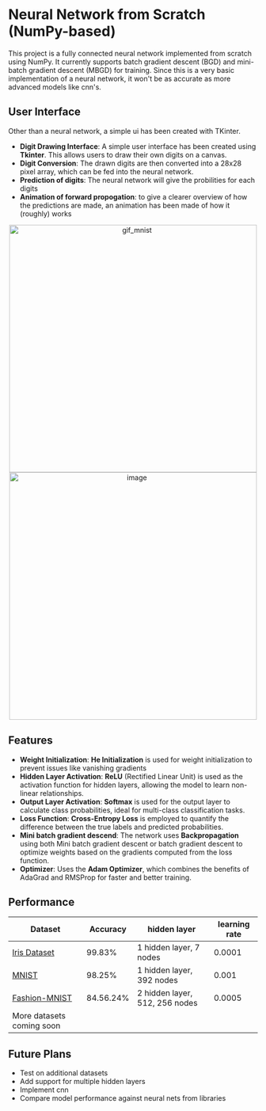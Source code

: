 # Neural Network from Scratch (NumPy-based)

This project is a fully connected neural network implemented from scratch using NumPy. It currently supports batch gradient descent (BGD) and mini-batch gradient descent (MBGD) for training. Since this is a very basic implementation of a neural network, it won't be as accurate as more advanced models like cnn's.

## User Interface

Other than a neural network, a simple ui has been created with TKinter.

- **Digit Drawing Interface**: A simple user interface has been created using **Tkinter**. This allows users to draw their own digits on a canvas.
- **Digit Conversion**: The drawn digits are then converted into a 28x28 pixel array, which can be fed into the neural network.
- **Prediction of digits**: The neural network will give the probilities for each digits
- **Animation of forward propogation**: to give a clearer overview of how the predictions are made, an animation has been made of how it (roughly) works

<p align="center">
  <img src="https://github.com/user-attachments/assets/2e059f5e-bef3-4382-9ee4-aae0188ef5c2" alt="gif_mnist", width="500">
  <img src="https://github.com/user-attachments/assets/8a88a6c6-b8e6-4cda-afd7-f3792fddfc7a" width="500" alt="image">
</p>




## Features

- **Weight Initialization**: **He Initialization** is used for weight initialization to prevent issues like vanishing gradients
- **Hidden Layer Activation**: **ReLU** (Rectified Linear Unit) is used as the activation function for hidden layers, allowing the model to learn non-linear relationships.
- **Output Layer Activation**: **Softmax** is used for the output layer to calculate class probabilities, ideal for multi-class classification tasks.
- **Loss Function**: **Cross-Entropy Loss** is employed to quantify the difference between the true labels and predicted probabilities.
- **Mini batch gradient descend**: The network uses **Backpropagation** using both Mini batch gradient descent or batch gradient descent to optimize weights based on the gradients computed from the loss function.
- **Optimizer**: Uses the **Adam Optimizer**, which combines the benefits of AdaGrad and RMSProp for faster and better training.



## Performance

| Dataset       | Accuracy | hidden layer | learning rate |
|--------------|----------| -------- | ------- |
| [Iris Dataset](https://en.wikipedia.org/wiki/Iris_flower_data_set) | 99.83%    | 1 hidden layer, 7 nodes | 0.0001 | 
| [MNIST](https://en.wikipedia.org/wiki/MNIST_database) | 98.25%    | 1 hidden layer, 392 nodes | 0.001 |
| [Fashion-MNIST](https://github.com/zalandoresearch/fashion-mnist) | 84.56.24%    | 2 hidden layer, 512, 256 nodes | 0.0005 |
| More datasets coming soon


## Future Plans

- Test on additional datasets
- Add support for multiple hidden layers
- Implement cnn
- Compare model performance against neural nets from libraries

